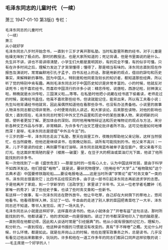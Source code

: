 ### 毛泽东同志的儿童时代  （一续）
萧三
1947-01-10
第3版()
专栏：

    毛泽东同志的儿童时代
    （一续）
    萧三
    从小就好学
    毛泽东同志八岁时开始念书，一直到十三岁才离开那私塾。当时私塾里所教的经书，对于儿童是枯燥无味到了极点的。那时的教授法，也是大家所知道的；死记背诵，但是书里面说的是什么，先生并不讲，讲也不易讲得清楚，小学生们大都是莫明其妙，有的完全不懂，有的似乎可懂。只有在许多时间之后，理解力发达了才渐渐懂得；懂得了，那是相当有味的。泽东同志直到现在作报告及演说时，常常幽默地引孔子孟子、四书五经上的话，那是用新的观点，借旧的辞句和历史事实，来解释新的事物。因为中国人，特别是和他同辈及较长的知识者，都知道那些经典，所以听了觉的特别中肯有趣。再则毛泽东同志对于中国历史知识是非常丰富的。小的时候，他就反对读死书；他不喜欢经书，而喜欢中国流行的许多小说：精忠传啦，说唐啦，西游记啦，封神演义啦，稍晚就是水浒传啦，三国演义啦……等等。在私塾时他把小说藏在经书底下偷着读，老师走过的时候，就用经书盖住。他虽不喜欢那些经书，但读就能记住，能背出来，所以有工夫看小说；先生叫他背诵经书他就背，因此虽偶然知道他在看那些杂书，也没有办法责备他。小说里的故事人物泽东同志都记得非常熟，小时便常向别人讲述，和大家谈论。后来那些读物，对他的影响也很大；直到现在，毛泽东同志时常引中外文艺作品里和历史中的某些故事人物，来说明新的问题，使听者更加了解，更加体会的深刻。同时他用唯物辩证法和历史唯物论的观点与方法，来分析各种文艺作品与作家，非常精辟，为许多专门治文艺理论批评者所不及。这可见他是如何地博而深！是呀，毛泽东同志是提倡“中外古今法”的。
    十三岁的那一年，泽东同志走出了私塾，整天在田里工作，夜晚则帮助他父亲记账，这样当然很忙，也当然疲倦，但他还是继续读书，在夜晚记账后，读所有可能找到的书。他父亲不高兴：一来，儿子不是读的经史；再则要节省灯油呀。泽东同志就用蓝布被单子盖住窗户，使父亲看不见灯光。在这面非常简陋的屋子（楼房——破厦）里，在豆子大的桐油或菜油灯光下面，他读了他所能找到的许多书。
    有一次他找到了一册《盛世危言》——那是当时的一些有心人士，认为中国这样贫弱，是由于科学不如西洋发达。他们提倡“格物”，就是说，要研究物理学，（但用经书“大学”上“格物致知”这个古典术语）中国要修铁路轮船………要设电报电话………这是当时所谓“学策论”或“时务文章”一类的书，泽东同志很喜欢它；比四书五经现实的多，由于这一部书引起泽东同志再前进求学的志愿。于是他离开了家庭，到一个学新学的（法政学生）家里读了半年书。又从一位老学者毛麓钟（毛家唯一的秀才）读了些经史子集，也读了些时务文章和一些新书。
    有这样一个故事，有一次泽东同志在野外放牛。他让牛吃草，自己却在大树荫下的草地上，悠闲地看书。他看得那样入神，忘记了一切。牛自由的走进了别人家的菜园把青菜吃了一大半，泽东同志还不知道，等邻人发觉后，闹了一场大乱子。
    毛泽东同志从小就是这样好学，这样喜欢读书的。他从小就体会了“开卷有益”这句古话，那时所能找到的书，他都读遍了。他的求知欲一向是很强的。读过了的书都深深地印入了他的脑筋里，一直到现在他都记得，因此和人谈话时常是“引经据典”的。他从小就有很强的记忆力，理解力，和分析力。一直到现在，他这种读书报的习惯是没有改变的。真有“手不释卷”之概。无论什么时候，什么环境，都是如此。就是在井岗山上的时候，他在处理军政事务之外，总是读书。几乎没有看见过他出来散散步，玩玩的。许多和他在一道工作多年的同志们都异口同声这样钦敬的说：
    ——毛主席是一个好学的人！
